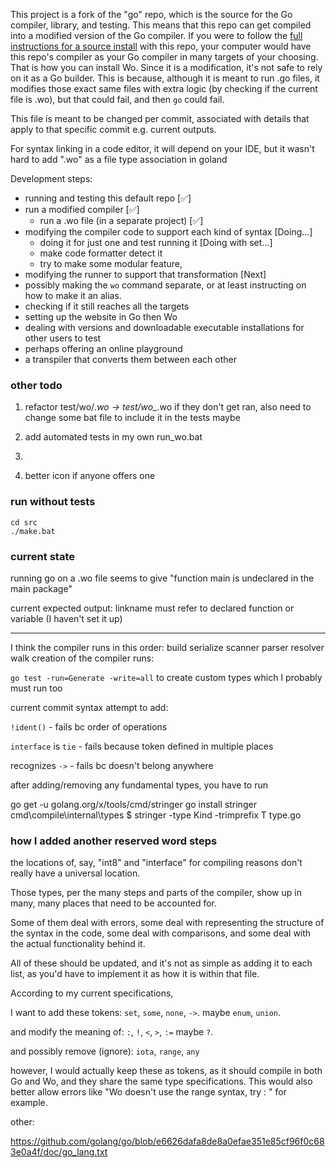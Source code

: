 This project is a fork of the "go" repo, which is the source for the Go compiler, library, and testing.
This means that this repo can get compiled into a modified version of the Go compiler.
If you were to follow the [full instructions for a source install](https://go.dev/doc/install/source#bootstrapFromCrosscompiledSource) with this repo, your computer would have this
repo's compiler as your Go compiler in many targets of your choosing.
That is how you can install Wo. Since it is a modification, it's not safe to rely on it as a Go builder.
This is because, although it is meant to run .go files, it modifies those exact same files with extra logic
(by checking if the current file is .wo), but that could fail, and then `go` could fail.

This file is meant to be changed per commit, associated with details that apply to that specific commit e.g. current outputs.

For syntax linking in a code editor, it will depend on your IDE, but it wasn't hard to add ".wo" as a file type association in goland

Development steps:

- running and testing this default repo [✅]
- run a modified compiler [✅]
    - run a .wo file (in a separate project) [✅]
- modifying the compiler code to support each kind of syntax [Doing...]
  - doing it for just one and test running it [Doing with set...]
  - make code formatter detect it
  - try to make some modular feature, 
- modifying the runner to support that transformation [Next]
- possibly making the `wo` command separate, or at least instructing on how to make it an alias.
- checking if it still reaches all the targets
- setting up the website in Go then Wo
- dealing with versions and downloadable executable installations for other users to test
- perhaps offering an online playground
- a transpiler that converts them between each other


### other todo

1. refactor test/wo/*.wo -> test/wo_*.wo if they don't get ran, also need to change some bat file to include it in the tests maybe
2. add automated tests in my own run_wo.bat


99. 
100. better icon if anyone offers one


### run without tests

```
cd src
./make.bat
```

### current state

running go on a .wo file seems to give "function main is undeclared in the main package"

current expected output: linkname must refer to declared function or variable (I haven't set it up)

---
I think the compiler runs in this order:
build serialize scanner parser resolver walk
creation of the compiler runs:

`go test -run=Generate -write=all`
to create custom types
which I probably must run too

current commit syntax attempt to add:

`!ident()` - fails bc order of operations

`interface` is `tie` - fails because token defined in multiple places

recognizes `->` - fails bc doesn't belong anywhere


after adding/removing any fundamental types, you have to run

go get -u golang.org/x/tools/cmd/stringer
go install stringer
cmd\compile\internal\types $ stringer -type Kind -trimprefix T type.go

### how I added another reserved word steps

the locations of, say, "int8" and "interface" for compiling reasons don't really have a universal location.

Those types, per the many steps and parts of the compiler, show up in many, many places that need to be accounted for.

Some of them deal with errors, some deal with representing the structure of the syntax in the code, some deal with
comparisons, and some deal with the actual functionality behind it.

All of these should be updated, and it's not as simple as adding it to each list, as you'd have to implement it as how
it is within that file.

According to my current specifications,

I want to add these tokens:
`set`, `some`, `none`, `->`.
maybe `enum`, `union`.

and modify the meaning of:
`:`, `!`, `<`, `>`, `:=`
maybe `?`.

and possibly remove (ignore):
`iota`, `range`, `any`

however, I would actually keep these as tokens, as it should compile in both Go and Wo, and they share the same type specifications.
This would also better allow errors like "Wo doesn't use the range syntax, try : " for example.

other:

https://github.com/golang/go/blob/e6626dafa8de8a0efae351e85cf96f0c683e0a4f/doc/go_lang.txt








